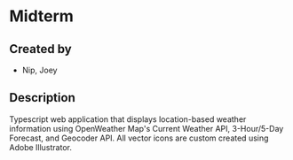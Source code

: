 # Midterm
## Created by
- Nip, Joey
## Description
Typescript web application that displays location-based weather information using OpenWeather Map's Current Weather API, 3-Hour/5-Day Forecast, and Geocoder API. All vector icons are custom created using Adobe Illustrator.